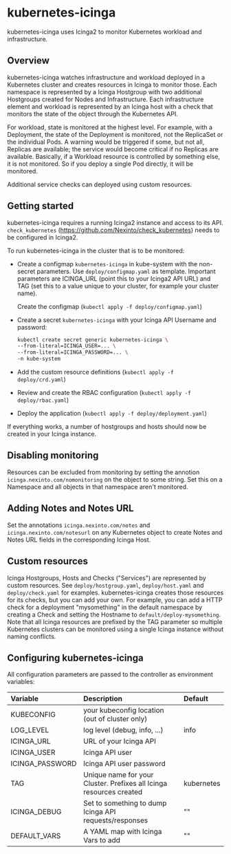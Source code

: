 # kubernetes-icinga

kubernetes-icinga uses Icinga2 to monitor Kubernetes workload and infrastructure.

## Overview

kubernetes-icinga watches infrastructure and workload deployed in a Kubernetes cluster and creates
resources in Icinga to monitor those. Each namespace is represented by a Icinga Hostgroup with two
additional Hostgroups created for Nodes and Infrastructure. Each infrastructure element and workload
is represented by an Icinga host with a check that monitors the state of the object through the
Kubernetes API.

For workload, state is monitored at the highest level. For example, with a Deployment, the
state of the Deployment is monitored, not the ReplicaSet or the individual Pods. A warning would
be triggered if some, but not all, Replicas are available; the service would become critical if
no Replicas are available. Basically, if a Workload resource is controlled by something else, it is
not monitored. So if you deploy a single Pod directly, it will be monitored.

Additional service checks can deployed using custom resources.

## Getting started

kubernetes-icinga requires a running Icinga2 instance and access to its API. `check_kubernetes`
(https://github.com/Nexinto/check_kubernetes) needs to be configured in Icinga2.

To run kubernetes-icinga in the cluster that is to be monitored:

* Create a configmap `kubernetes-icinga` in kube-system with the non-secret parameters.
  Use `deploy/configmap.yaml` as template. Important parameters are ICINGA_URL (point this to your Icinga2
  API URL) and TAG (set this to a value unique to your cluster, for example your cluster name).
  
  Create the configmap (`kubectl apply -f deploy/configmap.yaml`)

* Create a secret `kubernetes-icinga` with your Icinga API Username and password:

  ```bash
  kubectl create secret generic kubernetes-icinga \
  --from-literal=ICINGA_USER=... \
  --from-literal=ICINGA_PASSWORD=... \
  -n kube-system
  ```

* Add the custom resource definitions (`kubectl apply -f deploy/crd.yaml`)
  
* Review and create the RBAC configuration (`kubectl apply -f deploy/rbac.yaml`)

* Deploy the application (`kubectl apply -f deploy/deployment.yaml`)

If everything works, a number of hostgroups and hosts should now be created in your Icinga instance.

## Disabling monitoring

Resources can be excluded from monitoring by setting the annotion `icinga.nexinto.com/nomonitoring` on
the object to some string. Set this on a Namespace and all objects in that namespace aren't monitored.

## Adding Notes and Notes URL

Set the annotations `icinga.nexinto.com/notes` and `icinga.nexinto.com/notesurl` on any Kubernetes object
to create Notes and Notes URL fields in the corresponding Icinga Host.

## Custom resources

Icinga Hostgroups, Hosts and Checks ("Services") are represented by custom resources. See
`deploy/hostgroup.yaml`, `deploy/host.yaml` and `deploy/check.yaml` for examples. kubernetes-icinga
creates those resources for its checks, but you can add your own. For example, you can add
a HTTP check for a deployment "mysomething" in the default namespace by creating a Check and
setting the Hostname to `default/deploy-mysomething`. Note that all Icinga resources are prefixed
by the TAG parameter so multiple Kubernetes clusters can be monitored using a single Icinga instance
without naming conflicts.

## Configuring kubernetes-icinga

All configuration parameters are passed to the controller as environment variables:

| Variable | Description | Default |
|:-----|:------------|:--------|
|KUBECONFIG|your kubeconfig location (out of cluster only)||
|LOG_LEVEL|log level (debug, info, ...)|info|
|ICINGA_URL|URL of your Icinga API||
|ICINGA_USER|Icinga API user||
|ICINGA_PASSWORD|Icinga API user password||
|TAG|Unique name for your Cluster. Prefixes all Icinga resources created|kubernetes|
|ICINGA_DEBUG|Set to something to dump Icinga API requests/responses|""|
|DEFAULT_VARS|A YAML map with Icinga Vars to add|""|
